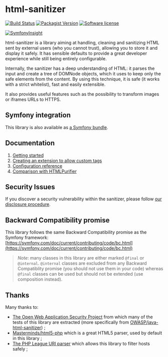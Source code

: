 # html-sanitizer

[![Build Status](https://img.shields.io/travis/tgalopin/html-sanitizer/master.svg?style=flat-square)](https://travis-ci.org/acmephp/acmephp)
[![Packagist Version](https://img.shields.io/packagist/v/tgalopin/html-sanitizer.svg?style=flat-square)](https://packagist.org/packages/acmephp/acmephp)
[![Software license](https://img.shields.io/github/license/tgalopin/html-sanitizer.svg?style=flat-square)](https://github.com/tgalopin/html-sanitizer/blob/master/LICENSE)

[![SymfonyInsight](https://insight.symfony.com/projects/befd5a5b-574c-4bea-9c4f-3ad202729a1b/big.svg)](https://insight.symfony.com/projects/befd5a5b-574c-4bea-9c4f-3ad202729a1b)

html-sanitizer is a library aiming at handling, cleaning and sanitizing HTML sent by external users
(who you cannot trust), allowing you to store it and display it safely. It has sensible defaults
to provide a great developer experience while still being entirely configurable.

Internally, the sanitizer has a deep understanding of HTML: it parses the input and create a tree of
DOMNode objects, which it uses to keep only the safe elements from the content. By using this
technique, it is safe (it works with a strict whitelist), fast and easily extensible.

It also provides useful features such as the possibility to transform images or iframes URLs to HTTPS.

## Symfony integration

This library is also available as [a Symfony bundle](https://github.com/tgalopin/html-sanitizer-bundle).

## Documentation

1. [Getting started](https://github.com/tgalopin/html-sanitizer/blob/master/docs/1-getting-started.md)
2. [Creating an extension to allow custom tags](https://github.com/tgalopin/html-sanitizer/blob/master/docs/2-creating-an-extension-to-allow-custom-tags.md)
3. [Configuration reference](https://github.com/tgalopin/html-sanitizer/blob/master/docs/3-configuration-reference.md)
4. [Comparison with HTMLPurifier](https://github.com/tgalopin/html-sanitizer/blob/master/docs/4-comparison-with-htmlpurifier.md)

## Security Issues

If you discover a security vulnerability within the sanitizer, please follow
[our disclosure procedure](https://github.com/tgalopin/html-sanitizer/blob/master/docs/A-security-disclosure-procedure.md).

## Backward Compatibility promise

This library follows the same Backward Compatibility promise as the Symfony framework:
[https://symfony.com/doc/current/contributing/code/bc.html](https://symfony.com/doc/current/contributing/code/bc.html)

> *Note*: many classes in this library are either marked `@final` or `@internal`.
> `@internal` classes are excluded from any Backward Compatiblity promise (you should not use them in your code)
> whereas `@final` classes can be used but should not be extended (use composition instead).

## Thanks

Many thanks to:
- [The Open Web Application Security Project](https://www.owasp.org/index.php/OWASP_Java_HTML_Sanitizer_Project) 
  from which many of the tests of this library are extracted (more specifically from
  [OWASP/java-html-sanitizer](https://github.com/OWASP/java-html-sanitizer)) ;
- [Masterminds/html5-php](https://github.com/Masterminds/html5-php) which is a great HTML5 parser, used by default
  in this library ;
- [The PHP League URI parser](http://uri.thephpleague.com/) which allows this library to filter hosts safely ;

